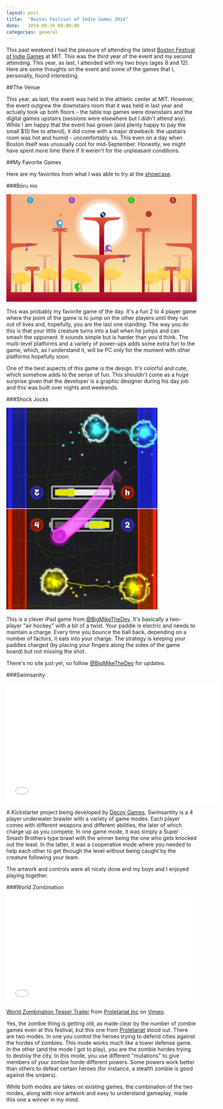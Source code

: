```yaml
---
layout: post
title:  "Boston Festival of Indie Games 2014"
date:   2014-09-16 09:00:00
categories: general
---
```


This past weekend I had the pleasure of attending the latest [Boston Festival of Indie Games](http://bostonfig.com) at MIT. This was the third year of the event and my second attending. This year, as last, I attended with my two boys (ages 8 and 12). Here are some thoughts on the event and some of the games that I, personally, found interesting.<!--more-->

##The Venue

This year, as last, the event was held in the athletic center at MIT. However, the event outgrew the downstairs room that it was held in last year and actually took up both floors - the table top games were downstairs and the digital games upstairs (sessions were elsewhere but I didn't attend any). While I am happy that the event has grown (and plenty happy to pay the small $10 fee to attend), it did come with a major drawback: the upstairs room was hot and humid - uncomfortably so. This even on a day when Boston itself was unusually cool for mid-September. Honestly, we might have spent more time there if it weren't for the unpleasant conditions.

##My Favorite Games

Here are my favorites from what I was able to try at the [showcase](http://bostonfig.com/digital-game-showcase).

###Bōru mo

<img src="/images/posts/BoruMo-1024x576.png" alt="Bōru mo" width="600">

This was probably my favorite game of the day. It's a fun 2 to 4 player game where the point of the game is to jump on the other players until they run out of lives and, hopefully, you are the last one standing. The way you do this is that your little creature turns into a ball when he jumps and can smash the opponent. It sounds simple but is harder than you'd think. The multi-level platforms and a variety of power-ups adds some extra fun to the game, which, as I understand it, will be PC only for the moment with other platforms hopefully soon.

One of the best aspects of this game is the design. It's colorful and cute, which somehow adds to the sense of fun. This shouldn't come as a huge surprise given that the developer is a graphic designer during his day job and this was built over nights and weekends.

###Shock Jocks

<img src="/images/posts/ShockJocks-768x1024.jpg" alt="Shock Jocks" width="400">

This is a clever iPad game from [@BigMikeTheDev](https://twitter.com/BigMikeTheDev). It's basically a two-player "air hockey" with a bit of a twist. Your paddle is electric and needs to maintain a charge. Every time you bounce the ball back, depending on a number of factors, it eats into your charge. The strategy is keeping your paddles charged (by placing your fingers along the sides of the game board) but not missing the shot.

There's no site just yet, so follow [@BigMikeTheDev](https://twitter.com/BigMikeTheDev) for updates.

###Swimsanity

<iframe width="560" height="315" src="//www.youtube.com/embed/9jh9vg87an0" frameborder="0" allowfullscreen></iframe>

A Kickstarter project being developed by [Decoy Games](http://decoygames.com), Swimsantity is a 4 player underwater brawler with a variety of game modes. Each player comes with different weapons and different abilities, the later of which charge up as you compete. In one game mode, it was simply a Super Smash Brothers type brawl with the winner being the one who gets knocked out the least. In the latter, it was a cooperative mode where you needed to help each other to get through the level without being caught by the creature following your team.

The artwork and controls were all nicely done and my boys and I enjoyed playing together.

###World Zombination

<iframe src="//player.vimeo.com/video/99045157" width="500" height="281" frameborder="0" webkitallowfullscreen mozallowfullscreen allowfullscreen></iframe> <p><a href="http://vimeo.com/99045157">World Zombination Teaser Trailer</a> from <a href="http://vimeo.com/proletariat">Proletariat Inc</a> on <a href="https://vimeo.com">Vimeo</a>.</p>

Yes, the zombie thing is getting old, as made clear by the number of zombie games even at this festival, but this one from [Proletariat](http://proletariat.com/) stood out. There are two modes. In one you control the heroes trying to defend cities against the hordes of zombies. This mode works much like a tower defense game. In the other (and the mode I got to play), you are the zombie hordes trying to destroy the city. In this mode, you use different "mutations" to give members of your zombie horde different powers. Some powers work better than others to defeat certain heroes (for instance, a stealth zombie is good against the snipers).

While both modes are takes on existing games, the combination of the two modes, along with nice artwork and easy to understand gameplay, made this one a winner in my mind.